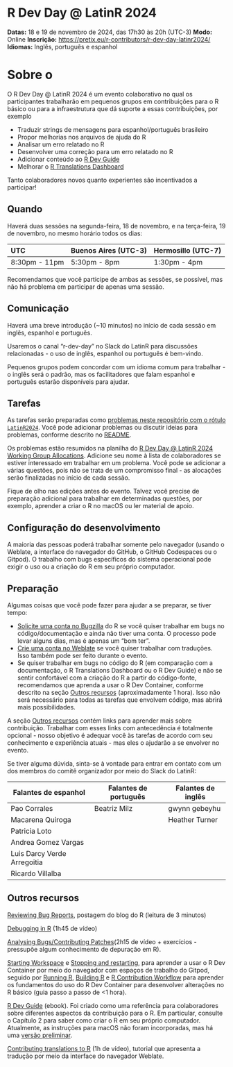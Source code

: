 # R Dev Day @ LatinR 2024

**Datas:** 18 e 19 de novembro de 2024, das 17h30 às 20h (UTC-3)
**Modo:** Online
**Inscrição:** https://pretix.eu/r-contributors/r-dev-day-latinr2024/
**Idiomas:** Inglês, português e espanhol

# Sobre o

O R Dev Day @ LatinR 2024 é um evento colaborativo no qual os participantes trabalharão em pequenos grupos em contribuições para o R básico ou para a infraestrutura que dá suporte a essas contribuições, por exemplo

* Traduzir strings de mensagens para espanhol/português brasileiro
* Propor melhorias nos arquivos de ajuda do R
* Analisar um erro relatado no R
* Desenvolver uma correção para um erro relatado no R
* Adicionar conteúdo ao [R Dev Guide](https://contributor.r-project.org/rdevguide/)
* Melhorar o [R Translations Dashboard](https://contributor.r-project.org/translations-dashboard/)

Tanto colaboradores novos quanto experientes são incentivados a participar!

## Quando

Haverá duas sessões na segunda-feira, 18 de novembro, e na terça-feira, 19 de novembro, no mesmo horário todos os dias:

| UTC | Buenos Aires (UTC-3) | Hermosillo (UTC-7) |
| :---- | :---- | :---- |
| 8:30pm \- 11pm | 5:30pm \- 8pm | 1:30pm \- 4pm |

Recomendamos que você participe de ambas as sessões, se possível, mas não há problema em participar de apenas uma sessão.

## Comunicação

Haverá uma breve introdução (~10 minutos) no início de cada sessão em inglês, espanhol e português.

Usaremos o canal “r-dev-day” no Slack do LatinR para discussões relacionadas - o uso de inglês, espanhol ou português é bem-vindo.

Pequenos grupos podem concordar com um idioma comum para trabalhar - o inglês será o padrão, mas os facilitadores que falam espanhol e português estarão disponíveis para ajudar.

## Tarefas

As tarefas serão preparadas como [problemas neste repositório com o rótulo `LatinR2024`](https://github.com/r-devel/r-dev-day/issues?q=is%3Aissue+is%3Aopen+label%3ALatinR2024). Você pode adicionar problemas ou discutir ideias para problemas, conforme descrito no [README](https://github.com/r-devel/r-dev-day/blob/main/README.md).

Os problemas estão resumidos na planilha do [R Dev Day @ LatinR 2024 Working Group Allocations](
https://docs.google.com/spreadsheets/d/1Nuwusm7Xgwpw54KZnnrnNVT9vPkOk2qmromBEbYNHnU/edit). Adicione seu nome à lista de colaboradores se estiver interessado em trabalhar em um problema. Você pode se adicionar a várias questões, pois não se trata de um compromisso final - as alocações serão finalizadas no início de cada sessão.

Fique de olho nas edições antes do evento. Talvez você precise de preparação adicional para trabalhar em determinadas questões, por exemplo, aprender a criar o R no macOS ou ler material de apoio.

## Configuração do desenvolvimento

A maioria das pessoas poderá trabalhar somente pelo navegador (usando o Weblate, a interface do navegador do GitHub, o GitHub Codespaces ou o Gitpod). O trabalho com bugs específicos do sistema operacional pode exigir o uso ou a criação do R em seu próprio computador.

## Preparação

Algumas coisas que você pode fazer para ajudar a se preparar, se tiver tempo:

* [Solicite uma conta no Bugzilla](https://contributor.r-project.org/rdevguide/IssueTrack.html#bugzilla-account) do R se você quiser trabalhar em bugs no código/documentação e ainda não tiver uma conta. O processo pode levar alguns dias, mas é apenas um “bom ter”.
* [Crie uma conta no Weblate](https://translate.rx.studio/projects/r-project/)  se você quiser trabalhar com traduções. Isso também pode ser feito durante o evento.
* Se quiser trabalhar em bugs no código do R (em comparação com a documentação, o R Translations Dashboard ou o R Dev Guide) e não se sentir confortável com a criação do R a partir do código-fonte, recomendamos que aprenda a usar o R Dev Container, conforme descrito na seção [Outros recursos](#outros-recursos) (aproximadamente 1 hora). Isso não será necessário para todas as tarefas que envolvem código, mas abrirá mais possibilidades.

A seção [Outros recursos](#outros-recursos) contém links para aprender mais sobre contribuição. Trabalhar com esses links com antecedência é totalmente opcional - nosso objetivo é adequar você às tarefas de acordo com seu conhecimento e experiência atuais - mas eles o ajudarão a se envolver no evento.

Se tiver alguma dúvida, sinta-se à vontade para entrar em contato com um dos membros do comitê organizador por meio do Slack do LatinR:

| Falantes de espanhol | Falantes de português | Falantes de inglês |
| ---------------- | ------------------- | ---------------- |
| Pao Corrales     | Beatriz Milz        | gwynn gebeyhu    |
| Macarena Quiroga | | Heather Turner |
| Patricia Loto    | | |
| Andrea Gomez Vargas | | |
| Luis Darcy Verde Arregoitia | | |
| Ricardo Villalba | | | 

## Outros recursos

[Reviewing Bug Reports](https://blog.r-project.org/2019/10/09/r-can-use-your-help-reviewing-bug-reports/index.html), postagem do blog do R (leitura de 3 minutos)

[Debugging in R](https://youtu.be/31kl3Y0MUWc) (1h45 de vídeo)

[Analysing Bugs/Contributing Patches](https://contributor.r-project.org/tutorials/contributing-to-r/)(2h15 de vídeo + exercícios - pressupõe algum conhecimento de depuração em R).

[Starting Workspace](https://contributor.r-project.org/r-dev-env/container_setup/gitpod_workspace/workspacestart/) e [Stopping and restarting](https://contributor.r-project.org/r-dev-env/container_setup/gitpod_workspace/workspacestop_and_restart/), para aprender a usar o R Dev Container por meio do navegador com espaços de trabalho do Gitpod, seguido por [Running R](https://contributor.r-project.org/r-dev-env/tutorials/running_r/), [Building R](https://contributor.r-project.org/r-dev-env/tutorials/building_r/) e [R Contribution Workflow](https://contributor.r-project.org/r-dev-env/tutorials/contribution_workflow/) para aprender os fundamentos do uso do R Dev Container para desenvolver alterações no R básico (guia passo a passo de <1 hora).

[R Dev Guide](https://contributor.r-project.org/rdevguide/) (ebook). Foi criado como uma referência para colaboradores sobre diferentes aspectos da contribuição para o R. Em particular, consulte o Capítulo 2 para saber como criar o R em seu próprio computador. Atualmente, as instruções para macOS não foram incorporadas, mas há uma [versão preliminar](https://github.com/r-devel/rcwg/blob/main/working_documents/install_r_macos.md).

[Contributing translations to R](https://youtu.be/ABdyZW8yGS4) (1h de vídeo), tutorial que apresenta a tradução por meio da interface do navegador Weblate.
